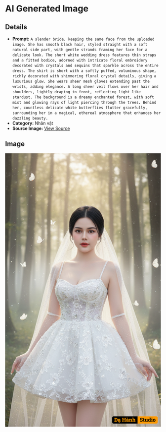 # AI Generated Image

## Details
- **Prompt:** `A slender bride, keeping the same face from the uploaded image. She has smooth black hair, styled straight with a soft natural side part, with gentle strands framing her face for a delicate look. The short white wedding dress features thin straps and a fitted bodice, adorned with intricate floral embroidery decorated with crystals and sequins that sparkle across the entire dress. The skirt is short with a softly puffed, voluminous shape, richly decorated with shimmering floral crystal details, giving a luxurious glow. She wears sheer mesh gloves extending past the wrists, adding elegance. A long sheer veil flows over her hair and shoulders, lightly draping in front, reflecting light like stardust. The background is a dreamy enchanted forest, with soft mist and glowing rays of light piercing through the trees. Behind her, countless delicate white butterflies flutter gracefully, surrounding her in a magical, ethereal atmosphere that enhances her dazzling beauty. `
- **Category:** Nhân vật
- **Source Image:** [View Source](https://raw.githubusercontent.com/lenzcomvth/ImageLibrary/main/Female.png)

## Image
![AI Generated Image](./image-2025-10-03T08-41-27-597Z.png)